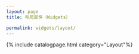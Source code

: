```yaml
---
layout: page
title: 布局部件（Widgets）

permalink: widgets/layout/
---
```

{% include catalogpage.html category="Layout"%}